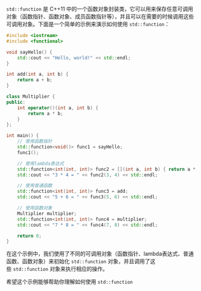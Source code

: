 `std::function` 是 C++11 中的一个函数对象封装类，它可以用来保存任意可调用对象（函数指针、函数对象、成员函数指针等），并且可以在需要的时候调用这些可调用对象。下面是一个简单的示例来演示如何使用 `std::function`：

```cpp
#include <iostream>
#include <functional>

void sayHello() {
    std::cout << "Hello, world!" << std::endl;
}

int add(int a, int b) {
    return a + b;
}

class Multiplier {
public:
    int operator()(int a, int b) {
        return a * b;
    }
};

int main() {
    // 使用函数指针
    std::function<void()> func1 = sayHello;
    func1();

    // 使用lambda表达式
    std::function<int(int, int)> func2 = [](int a, int b) { return a * b; };
    std::cout << "3 * 4 = " << func2(3, 4) << std::endl;

    // 使用普通函数
    std::function<int(int, int)> func3 = add;
    std::cout << "5 + 6 = " << func3(5, 6) << std::endl;

    // 使用函数对象
    Multiplier multiplier;
    std::function<int(int, int)> func4 = multiplier;
    std::cout << "7 * 8 = " << func4(7, 8) << std::endl;

    return 0;
}

```

在这个示例中，我们使用了不同的可调用对象（函数指针、lambda表达式、普通函数、函数对象）来初始化 `std::function` 对象，并且调用了这些 `std::function` 对象来执行相应的操作。

希望这个示例能够帮助你理解如何使用 `std::function`
